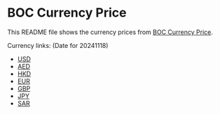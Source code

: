 # BOC Currency Price

This README file shows the currency prices from [BOC Currency Price](https://www.boc.cn/sourcedb/whpj/).

Currency links: (Date for 20241118)

- [USD](https://bocurrencyprice.techina.science/BOC_CURRENCY_PRICE/USD/20241118.json)
- [AED](https://bocurrencyprice.techina.science/BOC_CURRENCY_PRICE/AED/20241118.json)
- [HKD](https://bocurrencyprice.techina.science/BOC_CURRENCY_PRICE/HKD/20241118.json)
- [EUR](https://bocurrencyprice.techina.science/BOC_CURRENCY_PRICE/EUR/20241118.json)
- [GBP](https://bocurrencyprice.techina.science/BOC_CURRENCY_PRICE/GBP/20241118.json)
- [JPY](https://bocurrencyprice.techina.science/BOC_CURRENCY_PRICE/JPY/20241118.json)
- [SAR](https://bocurrencyprice.techina.science/BOC_CURRENCY_PRICE/SAR/20241118.json)
